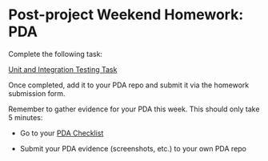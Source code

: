 # Post-project Weekend Homework: PDA

Complete the following task:

[Unit and Integration Testing Task](https://github.com/codeclan/pda/tree/master/Coding%20exercises/Unit_and_Integration_Task_B)

Once completed, add it to your PDA repo and submit it via the homework submission form.

Remember to gather evidence for your PDA this week. This should only take 5 minutes:

- Go to your [PDA Checklist](https://github.com/codeclan/pda/tree/master/Evidence%20Gathering%20Portfolio)

- Submit your PDA evidence (screenshots, etc.) to your own PDA repo